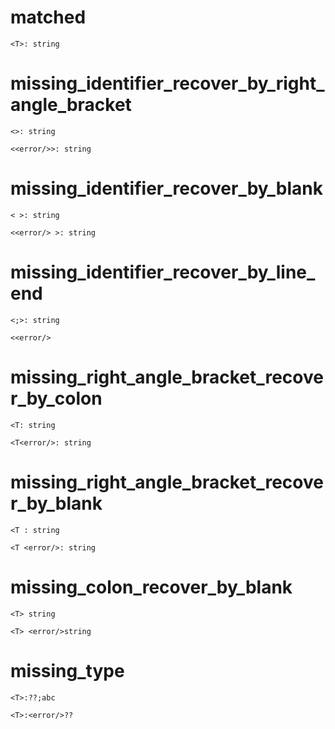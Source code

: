 # matched

```dexscript
<T>: string
```

# missing_identifier_recover_by_right_angle_bracket

```dexscript
<>: string
```

```dexscript
<<error/>>: string
```

# missing_identifier_recover_by_blank

```dexscript
< >: string
```

```dexscript
<<error/> >: string
```

# missing_identifier_recover_by_line_end

```dexscript
<;>: string
```

```dexscript
<<error/>
```

# missing_right_angle_bracket_recover_by_colon

```dexscript
<T: string
```

```dexscript
<T<error/>: string
```

# missing_right_angle_bracket_recover_by_blank

```dexscript
<T : string
```

```dexscript
<T <error/>: string
```

# missing_colon_recover_by_blank

```dexscript
<T> string
```

```dexscript
<T> <error/>string
```

# missing_type

```dexscript
<T>:??;abc
```

```dexscript
<T>:<error/>??
```




